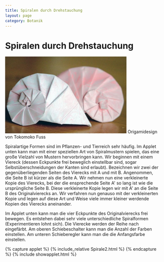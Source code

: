 ```yaml
---
title: Spiralen durch Drehstauchung
layout: page
category: Botanik
---
```

# Spiralen durch Drehstauchung
![](images/BotanikB2/SpiralX.png)
Origamidesign von Tokomoko Fuss


Spiralartige Formen sind im Pflanzen- und Tierreich sehr häufig. Im Applet unten kann man mit einer
speziellen Art von Spiralmustern spielen, das eine große Vielzahl von Mustern hervorbringen kann.
Wir beginnen mit einem Viereck (dessen Eckpunkte frei beweglich einstellbar sind, sogar Selbstüberschneidungen der Kanten sind erlaubt).
Bezeichnen wir zwei der gegenüberliegenden Seiten des
Vierecks mit A und mit B. Angenommen, die Seite B ist kürzer als die Seite A.
Wir nehmen nun eine verkleinerte Kopie des Vierecks, bei der die ensprechende Seite A' so lang ist wie die
ursprüngliche Seite B. Diese verkleinerte Kopie legen wir mit A' an die Seite B des Originalvierecks an.
Wir verfahren nun genauso mit der verkleinerten Kopie und legen auf diese Art und Weise viele immer
kleiner werdende Kopien des Vierecks aneinander.
<p></p>
Im Applet unten kann man die vier Eckpunkte des Originalvierecks
frei bewegen. Es entstehen dabei sehr viele unterschiedliche Spiralformen
(Experimentieren lohnt sich). Die Vierecke werden der Reihe nach eingefärbt.
Am oberen Schiebeschalter kann man die Anzahl der Farben einstellen.
Am unteren Schieberegler kann man die
die Anfangsfarbe einstellen.


{% capture applet %} {% include_relative Spirale2.html %} {% endcapture %}
{% include showapplet.html %}
